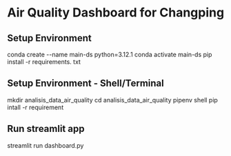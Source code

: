 # Air Quality Dashboard for Changping
## Setup Environment
conda create --name main-ds python=3.12.1
conda activate main-ds
pip install -r requirements. txt 

## Setup Environment - Shell/Terminal
mkdir analisis_data_air_quality
cd analisis_data_air_quality
pipenv shell
pip intall -r requirement

## Run streamlit app
streamlit run dashboard.py
